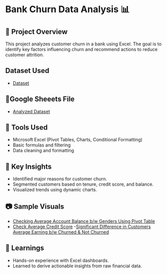 # Bank Churn Data Analysis 📊

## 📁 Project Overview
This project analyzes customer churn in a bank using Excel. The goal is to identify key factors influencing churn and recommend actions to reduce customer attrition.

## Dataset Used
- <a href="https://github.com/SantoshKumar902/Data-Analysis-Using-Exel/blob/main/Bank-Churn-Data-Analysis/Bank%20Churn%20Data%20Analysis.xlsx">Dataset</a>

## 📎Google Sheeets File
- <a href="https://docs.google.com/spreadsheets/d/1F5pfW73PH6hKIXeJLFrUWe8V4rDT39Zf649hABGtNpw/edit?usp=sharing"> Analyzed Dataset</a>


## 🧰 Tools Used
- Microsoft Excel (Pivot Tables, Charts, Conditional Formatting)
- Basic formulas and filtering
- Data cleaning and formatting

## 📌 Key Insights
- Identified major reasons for customer churn.
- Segmented customers based on tenure, credit score, and balance.
- Visualized trends using dynamic charts.

## 📷 Sample Visuals
- <a href="https://github.com/SantoshKumar902/Data-Analysis-Using-Exel/blob/main/Bank-Churn-Data-Analysis/%20Checking%20Average%20account%20balance.png">Checking Average Account Balance b/w Genders Using Pivot Table</a>
- <a href="https://github.com/SantoshKumar902/Data-Analysis-Using-Exel/blob/main/Bank-Churn-Data-Analysis/Check%20Average%20Credit%20Score.png">Check Average Credit Score</a>
-<a href="https://github.com/SantoshKumar902/Data-Analysis-Using-Exel/blob/main/Bank-Churn-Data-Analysis/Difference%20in%20Customer%20average%20earning.png">Significant Difference in Customers Average Earning b/w Churned & Not Churned</a>

## 🧠 Learnings
- Hands-on experience with Excel dashboards.
- Learned to derive actionable insights from raw financial data.


  

